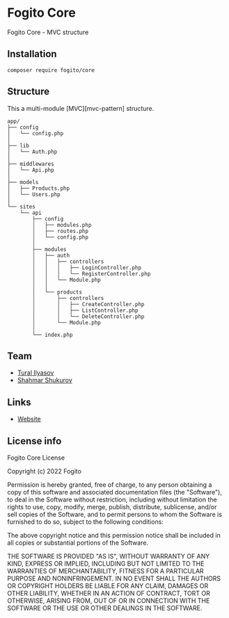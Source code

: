 # Fogito Core
Fogito Core - MVC structure

## Installation

```
composer require fogito/core
```

## Structure

This a multi-module [MVC][mvc-pattern] structure.

```
app/
├── config
│   └── config.php
│
├── lib
│   └── Auth.php
│
├── middlewares
│   └── Api.php
│
├── models
│   ├── Products.php
│   └── Users.php
│
└── sites
    └── api
        ├── config
        │   ├── modules.php
        │   ├── routes.php
        │   └── config.php
        │   
        ├── modules
        │   ├── auth
        │   │   ├── controllers
        │   │   │   ├── LoginController.php
        │   │   │   └── RegisterController.php
        │   │   └── Module.php
        │   │   
        │   └── products
        │       ├── controllers
        │       │   ├── CreateController.php
        │       │   ├── ListController.php
        │       │   └── DeleteController.php
        │       └── Module.php
        │      
        └── index.php
```

## Team

- <a href="https://github.com/senior2ral">Tural Ilyasov</a><br/>
- <a href="https://github.com/seniorshahmar">Shahmar Shukurov</a><br/>

## Links
- <a href="https://fogito.com">Website</a><br/>

## License info

Fogito Core License

Copyright (c) 2022 Fogito

Permission is hereby granted, free of charge, to any person obtaining a copy
of this software and associated documentation files (the "Software"), to deal
in the Software without restriction, including without limitation the rights
to use, copy, modify, merge, publish, distribute, sublicense, and/or sell
copies of the Software, and to permit persons to whom the Software is
furnished to do so, subject to the following conditions:

The above copyright notice and this permission notice shall be included in all
copies or substantial portions of the Software.

THE SOFTWARE IS PROVIDED "AS IS", WITHOUT WARRANTY OF ANY KIND, EXPRESS OR
IMPLIED, INCLUDING BUT NOT LIMITED TO THE WARRANTIES OF MERCHANTABILITY,
FITNESS FOR A PARTICULAR PURPOSE AND NONINFRINGEMENT. IN NO EVENT SHALL THE
AUTHORS OR COPYRIGHT HOLDERS BE LIABLE FOR ANY CLAIM, DAMAGES OR OTHER
LIABILITY, WHETHER IN AN ACTION OF CONTRACT, TORT OR OTHERWISE, ARISING FROM,
OUT OF OR IN CONNECTION WITH THE SOFTWARE OR THE USE OR OTHER DEALINGS IN THE
SOFTWARE.